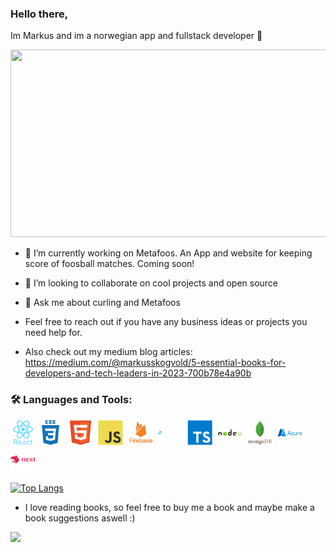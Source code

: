 ### Hello there, 
Im Markus and im a norwegian app and fullstack developer 👋

<div align="center">
  <img src="https://media.giphy.com/media/dWesBcTLavkZuG35MI/giphy.gif" width="600" height="300"/>
</div>

- 🔭 I’m currently working on Metafoos. An App and website for keeping score of foosball matches. Coming soon!

- 👯 I’m looking to collaborate on cool projects and open source

- 💬 Ask me about curling and Metafoos

- Feel free to reach out if you have any business ideas or projects you need help for.

- Also check out my medium blog articles: https://medium.com/@markusskogvold/5-essential-books-for-developers-and-tech-leaders-in-2023-700b78e4a90b


### :hammer_and_wrench: Languages and Tools: 

<div>
  <img src="https://github.com/devicons/devicon/blob/master/icons/react/react-original-wordmark.svg" title="React" alt="React" width="40" height="40"/>
  <img src="https://github.com/devicons/devicon/blob/master/icons/css3/css3-plain-wordmark.svg"  title="CSS3" alt="CSS" width="40" height="40"/>&nbsp;
  <img src="https://github.com/devicons/devicon/blob/master/icons/html5/html5-original.svg" title="HTML5" alt="HTML" width="40" height="40"/>&nbsp;
  <img src="https://github.com/devicons/devicon/blob/master/icons/javascript/javascript-original.svg" title="JavaScript" alt="JavaScript" width="40" height="40"/>&nbsp;
  <img src="https://github.com/devicons/devicon/blob/master/icons/firebase/firebase-plain-wordmark.svg" title="Firebase" alt="Firebase" width="40" height="40"/>&nbsp;
  <img src="https://github.com/devicons/devicon/blob/master/icons/tailwindcss/tailwindcss-original-wordmark.svg" title="Tailwind"  alt="Tailwind" width="40" height="40"/>&nbsp;
  <img src="https://github.com/devicons/devicon/blob/master/icons/typescript/typescript-plain.svg" title="Typescript"  alt="Typescript" width="40" height="40"/>&nbsp;
  <img src="https://github.com/devicons/devicon/blob/master/icons/nodejs/nodejs-original-wordmark.svg" title="NodeJS" alt="NodeJS" width="40" height="40"/>&nbsp;
   <img src="https://github.com/devicons/devicon/blob/master/icons/mongodb/mongodb-original-wordmark.svg" title="mongodb" alt="mongodb" width="40" height="40"/>&nbsp;
   <img src="https://github.com/devicons/devicon/blob/master/icons/azure/azure-original-wordmark.svg" title="azure" alt="azure" width="40" height="40"/>&nbsp;
   <img src="https://github.com/devicons/devicon/blob/master/icons/nestjs/nestjs-plain-wordmark.svg" title="NestJS" alt="NestJS" width="40" height="40"/>&nbsp;
</div>

[![Top Langs](https://github-readme-stats.vercel.app/api/top-langs/?username=marsko94&layout=compact&theme=vision-friendly-dark)](https://github.com/anuraghazra/github-readme-stats)


- I love reading books, so feel free to buy me a book and maybe make a book suggestions aswell :) 

<a href="https://www.buymeacoffee.com/marsko"><img src="https://img.buymeacoffee.com/button-api/?text=Buy me a book&emoji=📖&slug=marsko&button_colour=40DCA5&font_colour=ffffff&font_family=Cookie&outline_colour=000000&coffee_colour=FFDD00" /></a>

